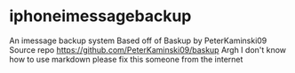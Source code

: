 # iphoneimessagebackup
An imessage backup system
Based off of Baskup by PeterKaminski09
Source repo https://github.com/PeterKaminski09/baskup
Argh I don't know how to use markdown please fix this someone from the internet
